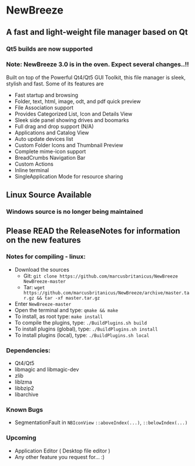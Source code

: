 # NewBreeze

## A fast and light-weight file manager based on Qt

### Qt5 builds are now supported

### Note: NewBreeze 3.0 is in the oven. Expect several changes..!!

Built on top of the Powerful Qt4/Qt5 GUI Toolkit, this file manager is sleek, stylish and fast.
Some of its features are

* Fast startup and browsing
* Folder, text, html, image, odt, and pdf quick preview
* File Association support
* Provides Categorized List, Icon and Details View
* Sleek side panel showing drives and boomarks
* Full drag and drop support (N/A)
* Applications and Catalog View
* Auto update devices list
* Custom Folder Icons and Thumbnail Preview
* Complete mime-icon support
* BreadCrumbs Navigation Bar
* Custom Actions
* Inline terminal
* SingleApplication Mode for resource sharing

## Linux Source Available
### Windows source is no longer being maintained

## Please READ the ReleaseNotes for information on the new features

### Notes for compiling - linux:

* Download the sources
   - Git: `git clone https://github.com/marcusbritanicus/NewBreeze NewBreeze-master`
   - Tar: `wget https://github.com/marcusbritanicus/NewBreeze/archive/master.tar.gz && tar -xf master.tar.gz`
* Enter `NewBreeze-master`
* Open the terminal and type: `qmake && make`
* To install, as root type: `make install`
* To compile the plugins, type: `./BuildPlugins.sh build`
* To install plugins (global), type: `./BuildPlugins.sh install`
* To install plugins (local), type: `./BuildPlugins.sh local`

### Dependencies:
* Qt4/Qt5
* libmagic and libmagic-dev
* zlib
* liblzma
* libbzip2
* libarchive

### Known Bugs
* SegmentationFault in `NBIconView` `::aboveIndex(...)`, `::belowIndex(...)`

### Upcoming
* Application Editor ( Desktop file editor )
* Any other feature you request for... :)
